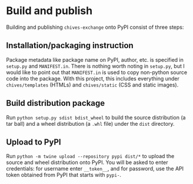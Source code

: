 # Build and publish 
Building and publishing `chives-exchange` onto PyPI consist of three steps:

## Installation/packaging instruction 
Package metadata like package name on PyPI, author, etc. is specified in 
`setup.py` and `MANIFEST.in`. There is nothing worth noting in `setup.py`, but 
I would like to point out that `MANIFEST.in` is used to copy non-python source 
code into the package. With this project, this includes everything under 
`chives/templates` (HTMLs) and `chives/static` (CSS and static images).

## Build distribution package 
Run `python setup.py sdist bdist_wheel` to build the source distribution (a tar ball) and a wheel distribution (a `.whl` file) under the `dist` directory.

## Upload to PyPI
Run `python -m twine upload --repository pypi dist/*` to upload the source and wheel distribution onto PyPI. You will be asked to enter credentials: for username enter `__token__`, and for password, use the API token obtained from PyPI that starts with `pypi-`.

